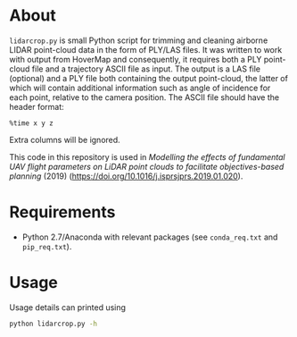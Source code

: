 # About
`lidarcrop.py` is small Python script for trimming and cleaning airborne LIDAR point-cloud data in the form of PLY/LAS files.  It was written to work with output from HoverMap and consequently, it requires both a PLY point-cloud file and a trajectory ASCII file as input.  The output is a LAS file (optional) and a PLY file both containing the output point-cloud, the latter of which will contain additional information such as angle of incidence for each point, relative to the camera position.  The ASCII file should have the header format:
```
%time x y z
```
Extra columns will be ignored.  

This code in this repository is used in *Modelling the effects of fundamental UAV flight parameters on LiDAR point clouds to facilitate objectives-based planning* (2019) (https://doi.org/10.1016/j.isprsjprs.2019.01.020).

# Requirements
- Python 2.7/Anaconda with relevant packages (see `conda_req.txt` and `pip_req.txt`).

# Usage
Usage details can printed using
```bash
python lidarcrop.py -h
```

